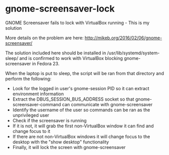 # gnome-screensaver-lock
GNOME Screensaver fails to lock with VirtualBox running - This is my solution

More details on the problem are here: http://mikeb.org/2016/02/06/gnome-screensaver/

The solution included here should be installed in /usr/lib/systemd/system-sleep/ and is confirmed to work with VirtualBox blocking gnome-screensaver in Fedora 23.

When the laptop is put to sleep, the script will be ran from that directory and perform the following:

- Look for the logged in user's gnome-session PID so it can extract environment information
- Extract the DBUS_SESSION_BUS_ADDRESS socket so that gnome-screensaver-command can communicate with gnome-screensaver
- Identify the username of the user so commands can be ran as the unprivileged user
- Check if the screensaver is running
- If it is not, it will grab the first non-VirtualBox window it can find and change focus to it
- If there are not non-VirtualBox windows it will change focus to the desktop with the "show desktop" functionality
- Finally, it will lock the screen with gnome-screensaver
